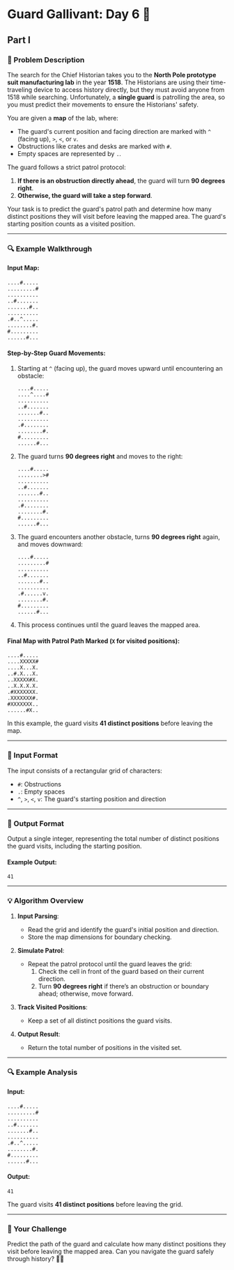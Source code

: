 # Guard Gallivant: Day 6 🎄

## Part I

### 📜 Problem Description

The search for the Chief Historian takes you to the **North Pole prototype suit manufacturing lab** in the year **1518**. The Historians are using their time-traveling device to access history directly, but they must avoid anyone from 1518 while searching. Unfortunately, a **single guard** is patrolling the area, so you must predict their movements to ensure the Historians' safety.

You are given a **map** of the lab, where:

- The guard's current position and facing direction are marked with `^` (facing up), `>`, `<`, or `v`.
- Obstructions like crates and desks are marked with `#`.
- Empty spaces are represented by `.`.

The guard follows a strict patrol protocol:

1. **If there is an obstruction directly ahead**, the guard will turn **90 degrees right**.
2. **Otherwise, the guard will take a step forward**.

Your task is to predict the guard's patrol path and determine how many distinct positions they will visit before leaving the mapped area. The guard's starting position counts as a visited position.

---

### 🔍 Example Walkthrough

#### Input Map:

```plaintext
....#.....
.........#
..........
..#.......
.......#..
..........
.#..^.....
........#.
#.........
......#...
```

#### Step-by-Step Guard Movements:

1. Starting at `^` (facing up), the guard moves upward until encountering an obstacle:
   ```plaintext
   ....#.....
   ....^....#
   ..........
   ..#.......
   .......#..
   ..........
   .#........
   ........#.
   #.........
   ......#...
   ```
2. The guard turns **90 degrees right** and moves to the right:
   ```plaintext
   ....#.....
   ........>#
   ..........
   ..#.......
   .......#..
   ..........
   .#........
   ........#.
   #.........
   ......#...
   ```
3. The guard encounters another obstacle, turns **90 degrees right** again, and moves downward:
   ```plaintext
   ....#.....
   .........#
   ..........
   ..#.......
   .......#..
   ..........
   .#......v.
   ........#.
   #.........
   ......#...
   ```
4. This process continues until the guard leaves the mapped area.

#### Final Map with Patrol Path Marked (`X` for visited positions):

```plaintext
....#.....
....XXXXX#
....X...X.
..#.X...X.
..XXXXX#X.
..X.X.X.X.
.#XXXXXXX.
.XXXXXXX#.
#XXXXXXX..
......#X..
```

In this example, the guard visits **41 distinct positions** before leaving the map.

---

### 🔢 Input Format

The input consists of a rectangular grid of characters:

- `#`: Obstructions
- `.`: Empty spaces
- `^`, `>`, `<`, `v`: The guard's starting position and direction

---

### 🔢 Output Format

Output a single integer, representing the total number of distinct positions the guard visits, including the starting position.

#### Example Output:

```plaintext
41
```

---

### 💡 Algorithm Overview

1. **Input Parsing**:

   - Read the grid and identify the guard's initial position and direction.
   - Store the map dimensions for boundary checking.

2. **Simulate Patrol**:

   - Repeat the patrol protocol until the guard leaves the grid:
     1. Check the cell in front of the guard based on their current direction.
     2. Turn **90 degrees right** if there’s an obstruction or boundary ahead; otherwise, move forward.

3. **Track Visited Positions**:

   - Keep a set of all distinct positions the guard visits.

4. **Output Result**:
   - Return the total number of positions in the visited set.

---

### 🔍 Example Analysis

#### Input:

```plaintext
....#.....
.........#
..........
..#.......
.......#..
..........
.#..^.....
........#.
#.........
......#...
```

#### Output:

```plaintext
41
```

The guard visits **41 distinct positions** before leaving the grid.

---

### 🎯 Your Challenge

Predict the path of the guard and calculate how many distinct positions they visit before leaving the mapped area. Can you navigate the guard safely through history? 🎅✨
